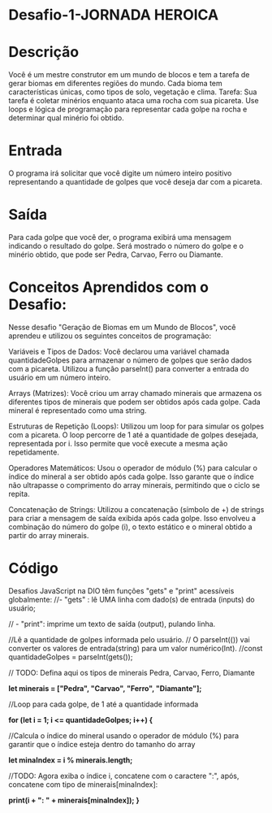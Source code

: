 # Desafio-1-JORNADA HEROICA

<h1><b>Descrição</b></h1> 

 Você é um mestre construtor em um mundo de blocos e tem a tarefa de gerar biomas em diferentes regiões do mundo. Cada bioma tem características únicas, como tipos de solo, vegetação e clima.
 Tarefa: Sua tarefa é coletar minérios enquanto ataca uma rocha com sua picareta. Use loops e lógica de programação para representar cada golpe na rocha e determinar qual minério foi obtido.

<h1><b> Entrada</b></h1> 
O programa irá solicitar que você digite um número inteiro positivo representando a quantidade de golpes que você deseja dar com a picareta.

<h1><b>Saída</b></h1> 
 Para cada golpe que você der, o programa exibirá uma mensagem indicando o resultado do golpe. Será mostrado o número do golpe e o minério obtido, que pode ser Pedra, Carvao, Ferro ou Diamante.

<h1><b>Conceitos Aprendidos com o Desafio:</b></h1> 

 Nesse desafio "Geração de Biomas em um Mundo de Blocos", você aprendeu e utilizou os seguintes conceitos de programação:

 Variáveis e Tipos de Dados: Você declarou uma variável chamada quantidadeGolpes para armazenar o número de golpes que serão dados com a picareta. Utilizou a função parseInt() para converter a entrada do usuário em um número inteiro.

Arrays (Matrizes): Você criou um array chamado minerais que armazena os diferentes tipos de minerais que podem ser obtidos após cada golpe. Cada mineral é representado como uma string.

 Estruturas de Repetição (Loops): Utilizou um loop for para simular os golpes com a picareta. O loop percorre de 1 até a quantidade de golpes desejada, representada por i. Isso permite que você execute a mesma ação repetidamente.

Operadores Matemáticos: Usou o operador de módulo (%) para calcular o índice do mineral a ser obtido após cada golpe. Isso garante que o índice não ultrapasse o comprimento do array minerais, permitindo que o ciclo se repita.

Concatenação de Strings: Utilizou a concatenação (símbolo de +) de strings para criar a mensagem de saída exibida após cada golpe. Isso envolveu a combinação do número do golpe (i), o texto estático e o mineral obtido a partir do array minerais.

<h1><b>Código</b></h1>

Desafios JavaScript na DIO têm funções "gets" e "print" acessíveis globalmente:
//- "gets" : lê UMA linha com dado(s) de entrada (inputs) do usuário;

// - "print": imprime um texto de saída (output), pulando linha.

//Lê a quantidade de golpes informada pelo usuário.
// O parseInt(()) vai converter os valores de entrada(string) para um valor numérico(Int).
//const quantidadeGolpes = parseInt(gets());

// TODO: Defina aqui os tipos de minerais Pedra, Carvao, Ferro, Diamante

<b>let minerais = ["Pedra", "Carvao", "Ferro", "Diamante"];</b>

 //Loop para cada golpe, de 1 até a quantidade informada
 
 <b>
for (let i = 1; i <= quantidadeGolpes; i++) {
</b>
 
  //Calcula o índice do mineral usando o operador de módulo (%) para garantir que o índice esteja dentro do tamanho do array
  
 <b> let minaIndex = i % minerais.length;</b>

 //TODO: Agora exiba o índice i, concatene com o caractere ":", após, concatene com tipo de minerais[minaIndex]:
 
  <b> print(i + ": " + minerais[minaIndex]);
} </b>

